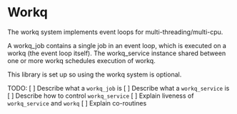 Workq
=====

The workq system implements event loops for multi-threading/multi-cpu.

A workq_job contains a single job in an event loop, which is executed on a workq (the event loop itself).  The workq_service instance shared between one or more workq schedules execution of workq.

This library is set up so using the workq system is optional.

TODO:
[ ] Describe what a ```workq_job``` is
[ ] Describe what a ```workq_service``` is
[ ] Describe how to control ```workq_service```
[ ] Explain liveness of ```workq_service``` and ```workq```
[ ] Explain co-routines

